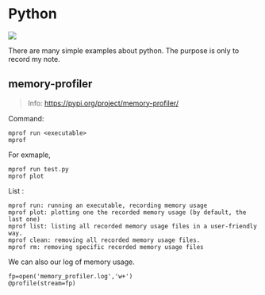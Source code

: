 # Python

[![](https://img.shields.io/badge/Progress-Updating-blue)](./)

There are many simple examples about python. 
The purpose is only to record my note.

## memory-profiler 
> Info: https://pypi.org/project/memory-profiler/

Command:
```
mprof run <executable>
mprof
```

For exmaple,
``` 
mprof run test.py
mprof plot
```

List :
```
mprof run: running an executable, recording memory usage
mprof plot: plotting one the recorded memory usage (by default, the last one)
mprof list: listing all recorded memory usage files in a user-friendly way.
mprof clean: removing all recorded memory usage files.
mprof rm: removing specific recorded memory usage files
```

We can also our log of memory usage.
```
fp=open('memory_profiler.log','w+')
@profile(stream=fp)
```
